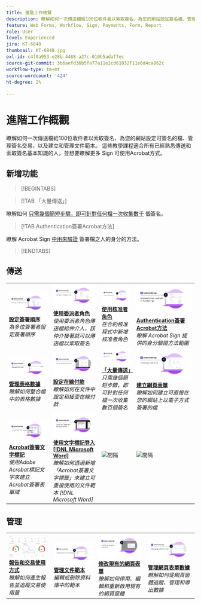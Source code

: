 ```yaml
---
title: 進階工作總覽
description: 瞭解如何一次傳送檔給100位收件者以索取簽名、為您的網站設定簽名檔、管理簽名交易，以及建立及管理文件範本
feature: Web Forms, Workflow, Sign, Payments, Form, Report
role: User
level: Experienced
jira: KT-6848
thumbnail: KT-6848.jpg
exl-id: c4f0a953-e28b-4488-a27c-010b5adaf7ec
source-git-commit: 3b6aefd36b5fa77a11e2cd61032f11e6d4ca862c
workflow-type: tm+mt
source-wordcount: '424'
ht-degree: 2%

---
```


# 進階工作概觀

瞭解如何一次傳送檔給100位收件者以索取簽名、為您的網站設定可簽名的檔、管理簽名交易，以及建立和管理文件範本。 這些教學課程適合所有已經熟悉傳送和索取簽名基本知識的人，並想要瞭解更多 Sign 可使用Acrobat方式。

## 新增功能

>[!BEGINTABS]

>[!TAB 「大量傳送」]

瞭解如何 [只需幾個簡短步驟，即可針對任何檔一次收集數千](megasign.md) 個簽名。

>[!TAB Authentication簽署Acrobat方法]

瞭解 Acrobat Sign [中用來驗證](authentication-methods.md) 簽署檔之人的身分的方法。

>[!ENDTABS]

## 傳送

<table style="table-layout:fixed">
<tr>
  <td>
    <a href="setting-up-routing.md">
      <img alt="設定簽署順序" src="../assets/Routing.png">
    </a>
    <div>
    <a href="setting-up-routing.md"><strong>設定簽署順序</strong></a>
    </div>
    <em>為多位簽署者設定簽署順序</em>
    <br>
  </td>
  <td>
    <a href="delegate-signature.md">
      <img alt="委派給其他人" src="../assets/Delegating.png" />
    </a>  
    <div>
    <a href="delegate-signature.md"><strong>使用委派者角色</strong></a>
    </div>
    <em>使用委派者角色傳送檔給仲介人，該仲介接著就可以傳送檔以索取簽名</em>
    <br>
  </td>
  <td>
    <a href="add-an-approver.md">
      <img alt="使用核准者角色" src="../assets/Approver.png" />
    </a>
    <div>
    <a href="add-an-approver.md"><strong>使用核准者角色</strong></a>
    </div>
    <em>在合約核准程式中新增核准者角色</em>
    <br>
  </td>
  <td>
    <a href="authentication-methods.md">
      <img alt="Authentication簽署Acrobat方法" src="../assets/authentication.png" />
    </a>
    <div>
    <a href="authentication-methods.md"><strong>Authentication簽署Acrobat方法</strong></a>
    </div>
    <em>瞭解 Acrobat Sign 提供的身分驗證方法範圍</em>
    <br>
  </td>
</tr>
<tr>
  <td>
      <a href="manage-form-data.md">
        <img alt="管理表格數據" src="../assets/manage-form-data.png" />
      </a>
      <div>
      <a href="manage-form-data.md"><strong>管理表格數據</strong></a>
      </div>
      <em>瞭解如何整合檔中的表格數據</em>
      <br>
    </td>
  <td>
    <a href="set-up-online-payments.md">
      <img alt="設定線上付款" src="../assets/Payments.png" />
    </a>
    <div>
    <a href="set-up-online-payments.md"><strong>設定在線付款</strong></a>
    </div>
    <em>瞭解如何在文件中設定和接受在線付款</em>
    <br>
  </td>
  <td>
      <a href="megasign.md">
        <img alt="大量傳送" src="../assets/send-in-bulk.png" />
      </a>
      <div>
      <a href="megasign.md"><strong>「大量傳送」</strong></a>
      </div>
      <em>只需幾個簡短步驟，即可針對任何檔一次收集數百個簽名</em>
      <br>
  </td>
 <td>
      <a href="webform.md">
        <img alt="建立網頁表單" src="../assets/Webform.png" />
    </a>
      <div>
      <a href="webform.md"><strong>建立網頁表單</strong></a>
      </div>
      <em>瞭解如何建立可直接在您的網站上以電子方式簽署的檔</em>
      <br>
  </td>
</tr>
<tr>
  <td>
      <a href="adobe-sign-text-tagging.md">
        <img alt="Acrobat簽署文字標記" src="../assets/Text-Tagging.png" />
    </a>
      <div>
      <a href="adobe-sign-text-tagging.md"><strong>Acrobat簽署文字標記</strong></a>
      </div>
      <em>使用Adobe Acrobat標記文字來建立Acrobat簽署表單域</em>
      <br>
    </td>
  <td>
    <a href="text-tagging-word.md">
      <img alt="使用文字標記登入 [!DNL Microsoft Word]" src="../assets/Wordtexttagging.png" />
  </a>
    <div>
    <a href="text-tagging-word.md"><strong>使用文字標記登入 [!DNL Microsoft Word]</strong></a>
    </div>
    <em>瞭解如何透過新增「Acrobat簽署文字標籤」來建立可重複使用的文件範本 [!DNL Microsoft Word]</em>
    <br>
  </td>
  <td>
    <img alt="間隔" src="../assets/Whitespacer.png" />
    <div>
    <br>
  </td>
  <td>
    <img alt="間隔" src="../assets/Whitespacer.png" />
    <div>
    <br>
  </td>
</tr>
</table>

## 管理

<table style="table-layout:fixed">
<tr>
<td>
    <a href="creating-a-report.md">
      <img alt="報告和交易使用方式" src="../assets/reporting.png" />
    </a>
    <div>
    <a href="creating-a-report.md"><strong>報告和交易使用方式</strong></a>
    </div>
    <em>瞭解如何產生報告並追蹤交易使用量</em>
    <br>
  </td>
  <td>
    <a href="edit-a-template.md">
      <img alt="管理文件範本" src="../assets/ManageTemplate.png" />
    </a>
    <div>
    <a href="edit-a-template.md"><strong>管理文件範本</strong></a>
    </div>
    <em>編輯或刪除資料庫中的範本</em>
    <br>
  </td>
  <td>
    <a href="modify-webform.md">
      <img alt="修改現有的網頁表單" src="../assets/Modifywebform.png" />
    </a>
    <div>
    <a href="modify-webform.md"><strong>修改現有的網頁表單</strong></a>
    </div>
    <em>瞭解如何停用、編輯和重新啟用現有的網頁窗體</em>
    <br>
  </td>  
  <td>
    <a href="manage-webform-data.md">
      <img alt="管理網頁表單數據" src="../assets/Managewebform.png" />
    </a>
    <div>
    <a href="manage-webform-data.md"><strong>管理網頁表單數據</strong></a>
    </div>
    <em>瞭解如何從網頁窗體追蹤、管理和導出數據</em>
    <br>
  </td>  
</tr>
</table>